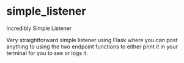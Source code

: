 # simple_listener
Incredibly Simple Listener 

Very straightforward simple listener using Flask where you can post anything to using the two endpoint functions to either print it in your terminal for you to see or logs it. 
